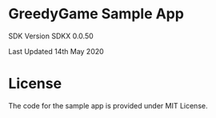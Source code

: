 # GreedyGame Sample App

SDK Version SDKX 0.0.50

Last Updated 14th May 2020

# License
The code for the sample app is provided under MIT License.

